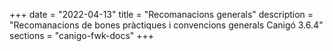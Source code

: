 +++
date        = "2022-04-13"
title       = "Recomanacions generals"
description = "Recomanacions de bones pràctiques i convencions generals Canigó 3.6.4"
sections    = "canigo-fwk-docs"
+++